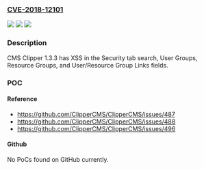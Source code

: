 ### [CVE-2018-12101](https://cve.mitre.org/cgi-bin/cvename.cgi?name=CVE-2018-12101)
![](https://img.shields.io/static/v1?label=Product&message=n%2Fa&color=blue)
![](https://img.shields.io/static/v1?label=Version&message=n%2Fa&color=blue)
![](https://img.shields.io/static/v1?label=Vulnerability&message=n%2Fa&color=brighgreen)

### Description

CMS Clipper 1.3.3 has XSS in the Security tab search, User Groups, Resource Groups, and User/Resource Group Links fields.

### POC

#### Reference
- https://github.com/ClipperCMS/ClipperCMS/issues/487
- https://github.com/ClipperCMS/ClipperCMS/issues/488
- https://github.com/ClipperCMS/ClipperCMS/issues/496

#### Github
No PoCs found on GitHub currently.


